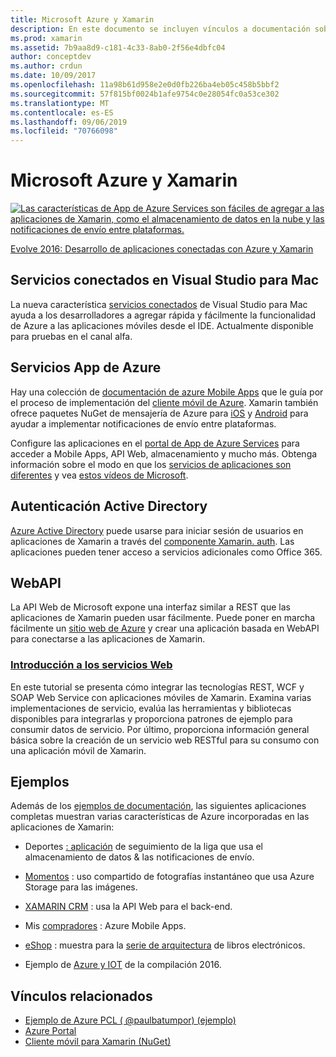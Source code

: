 ```yaml
---
title: Microsoft Azure y Xamarin
description: En este documento se incluyen vínculos a documentación sobre Servicios conectados en Visual Studio para Mac, Azure Mobile Apps, la autenticación de Active Directory y WebAPI.
ms.prod: xamarin
ms.assetid: 7b9aa8d9-c181-4c33-8ab0-2f56e4dbfc04
author: conceptdev
ms.author: crdun
ms.date: 10/09/2017
ms.openlocfilehash: 11a98b61d958e2e0d0fb226ba4eb05c458b5bbf2
ms.sourcegitcommit: 57f815bf0024b1afe9754c0e28054fc0a53ce302
ms.translationtype: MT
ms.contentlocale: es-ES
ms.lasthandoff: 09/06/2019
ms.locfileid: "70766098"
---
```

# <a name="microsoft-azure-and-xamarin"></a>Microsoft Azure y Xamarin

[![](images/evolve-mikej-azure-sml.png "Las características de App de Azure Services son fáciles de agregar a las aplicaciones de Xamarin, como el almacenamiento de datos en la nube y las notificaciones de envío entre plataformas.")](https://evolve.xamarin.com/session/56ec886fde91c6253c277bc6)

[Evolve 2016: Desarrollo de aplicaciones conectadas con Azure y Xamarin](https://evolve.xamarin.com/session/56ec886fde91c6253c277bc6)

## <a name="connected-services-in-visual-studio-for-mac"></a>Servicios conectados en Visual Studio para Mac

La nueva característica [servicios conectados](connected-services.md) de Visual Studio para Mac ayuda a los desarrolladores a agregar rápida y fácilmente la funcionalidad de Azure a las aplicaciones móviles desde el IDE. Actualmente disponible para pruebas en el canal alfa.

## <a name="azure-app-services"></a>Servicios App de Azure

Hay una colección de [documentación de azure Mobile Apps](~/cross-platform/data-cloud/mobile-apps.md) que le guía por el proceso de implementación del [cliente móvil de Azure](https://www.nuget.org/packages/Microsoft.Azure.Mobile.Client/).
Xamarin también ofrece paquetes NuGet de mensajería de Azure para [iOS](https://www.nuget.org/packages/Xamarin.Azure.NotificationHubs.iOS/) y [Android](https://www.nuget.org/packages/Xamarin.Azure.NotificationHubs.Android/) para ayudar a implementar notificaciones de envío entre plataformas.

Configure las aplicaciones en el [portal de App de Azure Services](https://portal.azure.com/) para acceder a Mobile Apps, API Web, almacenamiento y mucho más. Obtenga información sobre el modo en que los [servicios de aplicaciones son diferentes](https://azure.microsoft.com/updates/whats-new-with-azure-app-service/) y vea [estos vídeos de Microsoft](https://azure.microsoft.com/campaigns/azure-march-announcement/).

## <a name="active-directory-authentication"></a>Autenticación Active Directory

[Azure Active Directory](~/cross-platform/data-cloud/active-directory/index.md) puede usarse para iniciar sesión de usuarios en aplicaciones de Xamarin a través del [componente Xamarin. auth](https://www.nuget.org/packages/Xamarin.Auth/).
Las aplicaciones pueden tener acceso a servicios adicionales como Office 365.

## <a name="webapi"></a>WebAPI

La API Web de Microsoft expone una interfaz similar a REST que las aplicaciones de Xamarin pueden usar fácilmente.
Puede poner en marcha fácilmente un [sitio web de Azure](https://trywebsites.azurewebsites.net/) y crear una aplicación basada en WebAPI para conectarse a las aplicaciones de Xamarin.

### <a name="introduction-to-web-servicescross-platformdata-cloudweb-servicesindexmd"></a>[Introducción a los servicios Web](~/cross-platform/data-cloud/web-services/index.md)

En este tutorial se presenta cómo integrar las tecnologías REST, WCF y SOAP Web Service con aplicaciones móviles de Xamarin. Examina varias implementaciones de servicio, evalúa las herramientas y bibliotecas disponibles para integrarlas y proporciona patrones de ejemplo para consumir datos de servicio. Por último, proporciona información general básica sobre la creación de un servicio web RESTful para su consumo con una aplicación móvil de Xamarin.

## <a name="samples"></a>Ejemplos

Además de los [ejemplos de documentación](https://github.com/xamarin/mobile-samples/tree/master/Azure), las siguientes aplicaciones completas muestran varias características de Azure incorporadas en las aplicaciones de Xamarin:

- Deportes [: aplicación](https://github.com/xamarin/Sport) de seguimiento de la liga que usa el almacenamiento de datos & las notificaciones de envío.
- [Momentos](https://github.com/pierceboggan/Moments) : uso compartido de fotografías instantáneo que usa Azure Storage para las imágenes.
- [XAMARIN CRM](https://github.com/xamarin/app-crm) : usa la API Web para el back-end.
- Mis [compradores](https://github.com/jamesmontemagno/MyShoppe) : Azure Mobile Apps.

- [eShop](https://github.com/dotnet-architecture/eShopOnContainers) : muestra para la [serie de arquitectura](https://www.microsoft.com/net/learn/architecture) de libros electrónicos.
- Ejemplo de [Azure y IOT](https://azure.microsoft.com/campaigns/mydriving/) de la compilación 2016.

## <a name="related-links"></a>Vínculos relacionados

- [Ejemplo de Azure PCL ( @paulbatumpor) (ejemplo)](https://github.com/paulbatum/mobile-services-xamarin-pcl)
- [Azure Portal](https://azure.microsoft.com/)
- [Cliente móvil para Xamarin (NuGet)](https://www.nuget.org/packages/Microsoft.Azure.Mobile.Client/)
